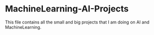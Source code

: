 # MachineLearning-AI-Projects
This file contains all the small and big projects that I am doing on AI and MachineLearning.
